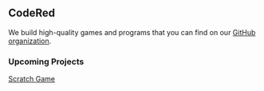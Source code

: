 ## CodeRed

We build high-quality games and programs that you can find on our [GitHub organization](https://github.com/coderedprogramming/).

### Upcoming Projects

[Scratch Game](#)
